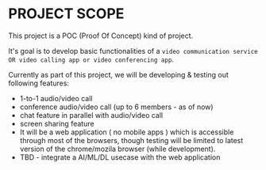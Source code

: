 
# PROJECT SCOPE

This project is a POC (Proof Of Concept) kind of project. 

It's goal is to develop basic functionalities of a `video communication service OR video calling app or video conferencing app`.

Currently as part of this project, we will be developing & testing out following features:

- 1-to-1 audio/video call
- conference audio/video call (up to 6 members - as of now)
- chat feature in parallel with audio/video call
- screen sharing feature
- It will be a web application ( no mobile apps ) which is accessible through most of the browsers, though testing will be limited to latest version of the chrome/mozila browser (while development).
- TBD - integrate a AI/ML/DL usecase with the web application